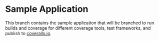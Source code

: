 Sample Application
==================

This branch contains the sample application that will be branched to run builds and coverage for
different coverage tools, test frameworks, and publish to [coveralls.io](https://coveralls.io/).
